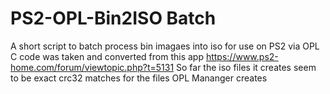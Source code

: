# PS2-OPL-Bin2ISO Batch
A short script to batch process bin imagaes into iso for use on PS2 via OPL
C code was taken and converted from this app https://www.ps2-home.com/forum/viewtopic.php?t=5131
So far the iso files it creates seem to be exact crc32 matches for the files OPL Mananger creates
